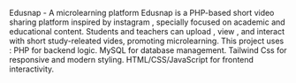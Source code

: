 Edusnap - A microlearning platform 
Edusnap is a PHP-based short video sharing platform inspired by instagram , specially focused on academic and educational content.
Students and teachers can upload , view , and interact with short study-releated vides, promoting microlearning.
This project uses :
PHP for backend logic.
MySQL for database management.
Tailwind Css for responsive and modern styling.
HTML/CSS/JavaScript for frontend interactivity.

